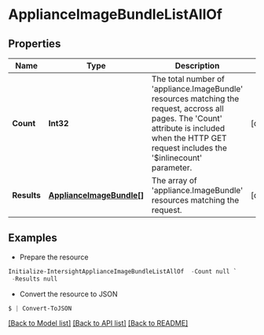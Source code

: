 # ApplianceImageBundleListAllOf
## Properties

Name | Type | Description | Notes
------------ | ------------- | ------------- | -------------
**Count** | **Int32** | The total number of &#39;appliance.ImageBundle&#39; resources matching the request, accross all pages. The &#39;Count&#39; attribute is included when the HTTP GET request includes the &#39;$inlinecount&#39; parameter. | [optional] 
**Results** | [**ApplianceImageBundle[]**](ApplianceImageBundle.md) | The array of &#39;appliance.ImageBundle&#39; resources matching the request. | [optional] 

## Examples

- Prepare the resource
```powershell
Initialize-IntersightApplianceImageBundleListAllOf  -Count null `
 -Results null
```

- Convert the resource to JSON
```powershell
$ | Convert-ToJSON
```

[[Back to Model list]](../README.md#documentation-for-models) [[Back to API list]](../README.md#documentation-for-api-endpoints) [[Back to README]](../README.md)


